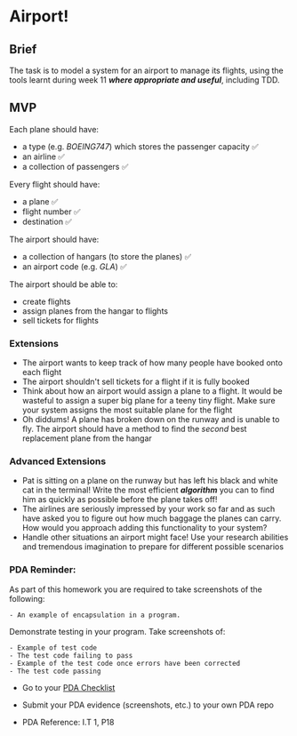 # Airport!

## Brief

The task is to model a system for an airport to manage its flights, using the tools  learnt during week 11 ___where appropriate and useful___, including TDD.

## MVP

Each plane should have:

* a type (e.g. *BOEING747*) which stores the passenger capacity  :white_check_mark:
* an airline :white_check_mark:
* a collection of passengers :white_check_mark:

Every flight should have:

* a plane :white_check_mark:
* flight number :white_check_mark:
* destination :white_check_mark:

The airport should have:

* a collection of hangars (to store the planes) :white_check_mark:
* an airport code (e.g. _GLA_) :white_check_mark:

The airport should be able to:

* create flights
* assign planes from the hangar to flights
* sell tickets for flights

### Extensions
* The airport wants to keep track of how many people have booked onto each flight
* The airport shouldn't sell tickets for a flight if it is fully booked
* Think about how an airport would assign a plane to a flight. It would be wasteful to assign a super big plane for a teeny tiny flight. Make sure your system assigns the most suitable plane for the flight
* Oh diddums! A plane has broken down on the runway and is unable to fly. The airport should have a method to find the _second_ best replacement plane from the hangar

### Advanced Extensions
* Pat is sitting on a plane on the runway but has left his black and white cat in the terminal! Write the most efficient ***algorithm*** you can to find him as quickly as possible before the plane takes off!
* The airlines are seriously impressed by your work so far and as such have asked you to figure out how much baggage the planes can carry. How would you approach adding this functionality to your system?
* Handle other situations an airport might face! Use your research abilities and tremendous imagination to prepare for different possible scenarios


### PDA Reminder:

As part of this homework you are required to take screenshots of the following:

```
- An example of encapsulation in a program.
```

Demonstrate testing in your program. Take screenshots of:

```
- Example of test code
- The test code failing to pass
- Example of the test code once errors have been corrected
- The test code passing
```

- Go to your [PDA Checklist](https://github.com/codeclan/pda/tree/master/Evidence%20Gathering%20Portfolio)

- Submit your PDA evidence (screenshots, etc.) to your own PDA repo

- PDA Reference: I.T 1, P18
